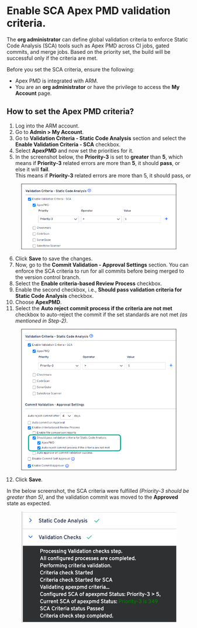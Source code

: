 # Enable SCA Apex PMD validation criteria.

The **org administrator** can define global validation criteria to enforce Static Code Analysis (SCA) tools such as Apex PMD across CI jobs, gated commits, and merge jobs. Based on the priority set, the build will be successful only if the criteria are met.

Before you set the SCA criteria, ensure the following:

* Apex PMD is integrated with ARM.
* You are an **org administrator** or have the privilege to access the **My Account** page.

## How to set the Apex PMD criteria? <a href="#how-to-set-the-apex-pmd-criteria" id="how-to-set-the-apex-pmd-criteria"></a>

1. Log into the ARM account.
2. Go to **Admin > My Account**.
3. Go to **Validation Criteria - Static Code Analysis** section and select the **Enable Validation Criteria - SCA** checkbox.
4. Select **ApexPMD** and now set the priorities for it.
5. In the screenshot below, the **Priority-3** is set to **greater** than **5**, which means if **Priority-3** related errors are more than **5**, it should **pass**, or else it will **fail**.\
   This means if **Priority-3** related errors are more than 5, it should pass, or&#x20;

<figure><img src="../../../../.gitbook/assets/image (32) (1).png" alt=""><figcaption></figcaption></figure>

6. Click **Save** to save the changes.
7. Now, go to the **Commit Validation - Approval Settings** section. You can enforce the SCA criteria to run for all commits before being merged to the version control branch.
8. Select the **Enable criteria-based Review Process** checkbox.
9. Enable the second checkbox, i.e., **Should pass validation criteria for Static Code Analysis** checkbox.
10. Choose **ApexPMD**.
11. Select the **Auto reject commit process if the criteria are not met** checkbox to auto-reject the commit if the set standards are not met _(as mentioned in Step-2)_.

<figure><img src="../../../../.gitbook/assets/image (33) (1).png" alt="" width="486"><figcaption></figcaption></figure>

12. Click **Save**.

In the below screenshot, the SCA criteria were fulfilled _(Priority-3 should be greater than 5)_, and the validation commit was moved to the **Approved** state as expected.

<figure><img src="../../../../.gitbook/assets/image (34) (1).png" alt="" width="519"><figcaption></figcaption></figure>
